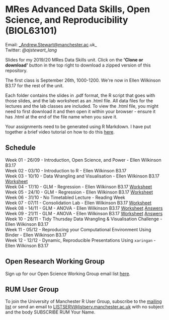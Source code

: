 # MRes Advanced Data Skills, Open Science, and Reproducibility (BIOL63101)
 
Email: _Andrew.Stewart@manchester.ac.uk_ <br>
Twitter: _@ajstewart_lang_ <br>

Slides for my 2019/20 MRes Data Skills unit.  Click on the __'Clone or download'__ button in the top right to download a zipped version of this repository.

The first class is September 26th, 1000-1200. We're now in Ellen Wilkinson B3.17 for the rest of the unit.

Each folder contains the slides in .pdf format, the R script that goes with those slides, and the lab worksheet as an .html file.  All data files for the lectures and the lab classes are included.  To view the .html file, you might need to first download it and then open it within your browser - ensure it has .html at the end of the file name when you save it. 

Your assignments need to be generated using R Markdown. I have put together a brief video tutorial on how to do this [here](https://youtu.be/CBJjxS-UopA).

## Schedule
Week 01 - 26/09 - Introduction, Open Science, and Power - Ellen Wilkinson B3.17<br>
Week 02 - 03/10 - Introduction to R  - Ellen Wilkinson B3.17<br>
Week 03 - 10/10 - Data Wrangling and Visualisation - Ellen Wilkinson B3.17 [Worksheet](https://ajstewartlang.github.io/MRes_Advanced_Data_Skills/Week_03/Lab_worksheet/week_3_worksheet.html)<br>
Week 04 - 17/10 - GLM - Regression - Ellen Wilkinson B3.17 [Worksheet](https://ajstewartlang.github.io/MRes_Advanced_Data_Skills/Week_04/Lab_worksheet/Regression_1_lab_script.html)<br>
Week 05 - 24/10 - GLM - Regression - Ellen Wilkinson B3.17 [Worksheet](https://ajstewartlang.github.io/MRes_Advanced_Data_Skills/Week_05/Lab_worksheet/Regression_2_lab_script.html)<br>
Week 06 - 31/10 - No Timetabled Lecture - Reading Week <br>
Week 07 - 07/11 - Consolidation Lab - Ellen Wilkinson B3.17 [Worksheet](https://ajstewartlang.github.io/MRes_Advanced_Data_Skills/Week_07/Lab_worksheet/consolidation_markdown.html)<br>
Week 08 - 14/11 - GLM - ANOVA - Ellen Wilkinson B3.17 [Worksheet](https://ajstewartlang.github.io/MRes_Advanced_Data_Skills/Week_08/Lab_worksheet/ANOVA_part_1_lab_script_questions.html) [Answers](https://ajstewartlang.github.io/MRes_Advanced_Data_Skills/Week_08/Lab_worksheet/ANOVA_part_1_lab_script_answers.html)<br>
Week 09 - 21/11 - GLM - ANOVA - Ellen Wilkinson B3.17 [Worksheet](https://ajstewartlang.github.io/MRes_Advanced_Data_Skills/Week_09/Lab_worksheet/ANOVA_part_2_lab_script_question.html) [Answers](https://ajstewartlang.github.io/MRes_Advanced_Data_Skills/Week_08/Lab_worksheet/ANOVA_part_2_lab_script_answers.html)<br>
Week 10 - 28/11 - Tidy Thursday Data Wrangling & Visualisation Challenge - Ellen Wilkinson B3.17<br>
Week 11 - 05/12 - Reproducing your Computational Environment Using Binder - Ellen Wilkinson B3.17<br>
Week 12 - 12/12 - Dynamic, Reproducible Presentations Using `xaringan` - Ellen Wilkinson B3.17<br>

## Open Research Working Group
Sign up for our Open Science Working Group email list [here](https://listserv.manchester.ac.uk/cgi-bin/wa?SUBED1=open_research&A=1).

## RUM User Group
To join the University of Manchester R User Group, subscribe to the [mailing list](https://listserv.manchester.ac.uk/cgi-bin/wa?A0=RUM) or send an email to LISTSERV@listserv.manchester.ac.uk with no subject and the body SUBSCRIBE RUM Your Name.
